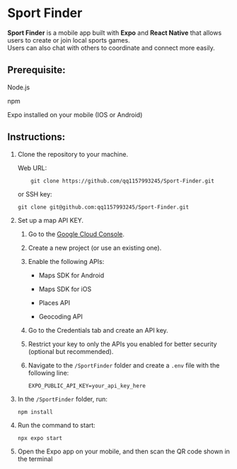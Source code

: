 # Sport Finder

**Sport Finder** is a mobile app built with **Expo** and **React Native** that allows users to create or join local sports games.  
Users can also chat with others to coordinate and connect more easily.

## Prerequisite:

Node.js

npm

Expo installed on your mobile (IOS or Android)

## Instructions:

  1. Clone the repository to your machine.

       Web URL:
     
             git clone https://github.com/qq1157993245/Sport-Finder.git

       or SSH key:

         git clone git@github.com:qq1157993245/Sport-Finder.git

  3. Set up a map API KEY.
     
     1) Go to the [Google Cloud Console](https://console.cloud.google.com/).
        
     2) Create a new project (or use an existing one).
    
     3) Enable the following APIs:

        - Maps SDK for Android

        - Maps SDK for iOS

        - Places API

        - Geocoding API
          
      4) Go to the Credentials tab and create an API key.
    
      5) Restrict your key to only the APIs you enabled for better security (optional but recommended).
    
      6) Navigate to the `/SportFinder` folder and create a `.env` file with the following line:

            ```env
            EXPO_PUBLIC_API_KEY=your_api_key_here
            ```

  4. In the `/SportFinder` folder, run:

         npm install

  5. Run the command to start:

         npx expo start

  6. Open the Expo app on your mobile, and then scan the QR code shown in the terminal
